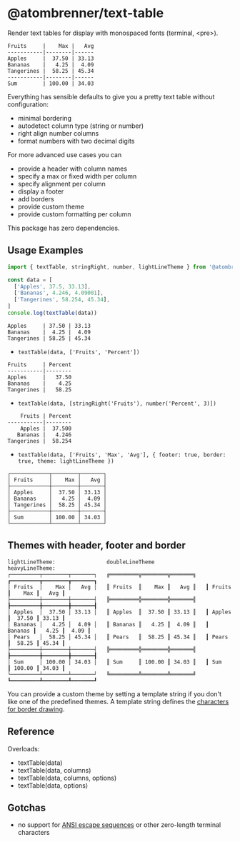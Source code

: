# @atombrenner/text-table

Render text tables for display with monospaced fonts (terminal, &lt;pre>).

```
Fruits     |    Max |   Avg
-----------|--------|------
Apples     |  37.50 | 33.13
Bananas    |   4.25 |  4.09
Tangerines |  58.25 | 45.34
-----------|--------|------
Sum        | 100.00 | 34.03
```

Everything has sensible defaults to give you a pretty text table without configuration:

- minimal bordering
- autodetect column type (string or number)
- right align number columns
- format numbers with two decimal digits

For more advanced use cases you can

- provide a header with column names
- specify a max or fixed width per column
- specify alignment per column
- display a footer
- add borders
- provide custom theme
- provide custom formatting per column

This package has zero dependencies.

## Usage Examples

```typescript
import { textTable, stringRight, number, lightLineTheme } from '@atombrenner/text-table'

const data = [
  ['Apples', 37.5, 33.13],
  ['Bananas', 4.246, 4.09001],
  ['Tangerines', 58.254, 45.34],
]
console.log(textTable(data))
```

```
Apples     | 37.50 | 33.13
Bananas    |  4.25 |  4.09
Tangerines | 58.25 | 45.34
```

- `textTable(data, ['Fruits', 'Percent'])`

```
Fruits     | Percent
-----------|--------
Apples     |   37.50
Bananas    |    4.25
Tangerines |   58.25
```

- `textTable(data, [stringRight('Fruits'), number('Percent', 3)])`

```
    Fruits | Percent
-----------|--------
    Apples |  37.500
   Bananas |   4.246
Tangerines |  58.254
```

- `textTable(data, ['Fruits', 'Max', 'Avg'], { footer: true, border: true, theme: lightLineTheme })`

```
┌────────────┬────────┬───────┐
│ Fruits     │    Max │   Avg │
├────────────┼────────┼───────┤
│ Apples     │  37.50 │ 33.13 │
│ Bananas    │   4.25 │  4.09 │
│ Tangerines │  58.25 │ 45.34 │
├────────────┼────────┼───────┤
│ Sum        │ 100.00 │ 34.03 │
└────────────┴────────┴───────┘
```

## Themes with header, footer and border

```
lightLineTheme:                doubleLineTheme                heavyLineTheme:
┌─────────┬────────┬───────┐   ╔═════════╦════════╦═══════╗   ┏━━━━━━━━━┳━━━━━━━━┳━━━━━━━┓
│ Fruits  │    Max │   Avg │   ║ Fruits  ║    Max ║   Avg ║   ┃ Fruits  ┃    Max ┃   Avg ┃
├─────────┼────────┼───────┤   ╠═════════╬════════╬═══════╣   ┣━━━━━━━━━╋━━━━━━━━╋━━━━━━━┫
│ Apples  │  37.50 │ 33.13 │   ║ Apples  ║  37.50 ║ 33.13 ║   ┃ Apples  ┃  37.50 ┃ 33.13 ┃
│ Bananas │   4.25 │  4.09 │   ║ Bananas ║   4.25 ║  4.09 ║   ┃ Bananas ┃   4.25 ┃  4.09 ┃
│ Pears   │  58.25 │ 45.34 │   ║ Pears   ║  58.25 ║ 45.34 ║   ┃ Pears   ┃  58.25 ┃ 45.34 ┃
├─────────┼────────┼───────┤   ╠═════════╬════════╬═══════╣   ┣━━━━━━━━━╋━━━━━━━━╋━━━━━━━┫
│ Sum     │ 100.00 │ 34.03 │   ║ Sum     ║ 100.00 ║ 34.03 ║   ┃ Sum     ┃ 100.00 ┃ 34.03 ┃
└─────────┴────────┴───────┘   ╚═════════╩════════╩═══════╝   ┗━━━━━━━━━┻━━━━━━━━┻━━━━━━━┛
```

You can provide a custom theme by setting a template string if you don't
like one of the predefined themes.
A template string defines the [characters for border drawing](https://en.wikipedia.org/wiki/Box-drawing_character).

## Reference

Overloads:

- textTable(data)
- textTable(data, columns)
- textTable(data, columns, options)
- textTable(data, options)

## Gotchas

- no support for [ANSI escape sequences](https://en.wikipedia.org/wiki/ANSI_escape_code)
  or other zero-length terminal characters
